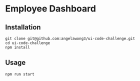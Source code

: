 # Employee Dashboard

## Installation

```
git clone git@github.com:angelawong3/ui-code-challenge.git
cd ui-code-challenge
npm install

```

## Usage

```
npm run start
```
